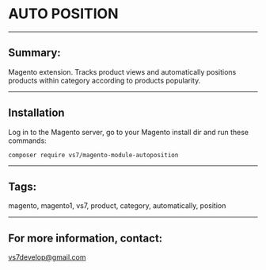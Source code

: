# AUTO POSITION

***

## Summary:

Magento extension. Tracks product views and automatically positions products within category according to products popularity.

***

## Installation

Log in to the Magento server, go to your Magento install dir and run these commands:
```
composer require vs7/magento-module-autoposition
```
***

## Tags:

magento, magento1, vs7, product, category, automatically, position

***
## For more information, contact:
<vs7develop@gmail.com>
